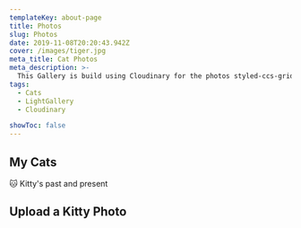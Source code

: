 ```yaml
---
templateKey: about-page
title: Photos
slug: Photos
date: 2019-11-08T20:20:43.942Z
cover: /images/tiger.jpg
meta_title: Cat Photos
meta_description: >-
  This Gallery is build using Cloudinary for the photos styled-ccs-grid for display and ImageGallery for the photo Gallery window display.
tags:
  - Cats
  - LightGallery
  - Cloudinary

showToc: false
---
```


## My Cats

🐱 Kitty's past and present

<interactive-cloudinary></interactive-cloudinary>

## Upload a Kitty Photo

<interactive-upload-widget></interactive-upload-widget>
